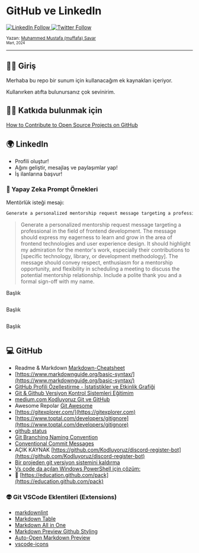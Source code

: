 # GitHub ve LinkedIn

  <a class="header-badge" target="_blank" href="https://www.linkedin.com/in/muffafa/">
    <img alt="LinkedIn Follow" src="https://img.shields.io/badge/style--5eba00.svg?label=LinkedIn&logo=linkedin&style=social">
  </a>
  <a class="header-badge" target="_blank" href="https://twitter.com/muffafa">
    <img alt="Twitter Follow" src="https://img.shields.io/twitter/follow/muffafa?style=social">
  </a>

  <sub>Yazan:
    <a href="https://linktr.ee/muffafa" target="_blank">Muhammed Mustafa (muffafa) Savar</a><br>
    <small> Mart, 2024</small>
  </sub>

---

## 🙋🏻 Giriş

Merhaba bu repo bir sunum için kullanacağım ek kaynakları içeriyor.

Kullanırken atıfta bulunursanız çok sevinirim.

## 🫶🏻 Katkıda bulunmak için

[How to Contribute to Open Source Projects on GitHub
](https://youtu.be/waEb2c9NDL8?si=wT_hsraVOdWjnhh-)

## 🌍 LinkedIn

- Profili oluştur!
- Ağını geliştir, mesajlaş ve paylaşımlar yap!
- İş ilanlarına başvur!

### 🧠 Yapay Zeka Prompt Örnekleri

Mentörlük isteği mesajı:

```txt
Generate a personalized mentorship request message targeting a professional in the field of frontend development. The message should express my eagerness to learn and grow in the area of frontend technologies and user experience design. It should highlight my admiration for the mentor's work, especially their contributions to [specific technology, library, or development methodology]. The message should convey respect, enthusiasm for a mentorship opportunity, and flexibility in scheduling a meeting to discuss the potential mentorship relationship. Include a polite thank you and a formal sign-off with my name.
```

> Generate a personalized mentorship request message targeting a professional in the field of frontend development. The message should express my eagerness to learn and grow in the area of frontend technologies and user experience design. It should highlight my admiration for the mentor's work, especially their contributions to [specific technology, library, or development methodology]. The message should convey respect, enthusiasm for a mentorship opportunity, and flexibility in scheduling a meeting to discuss the potential mentorship relationship. Include a polite thank you and a formal sign-off with my name.

Başlık

```txt

```

Başlık

```txt

```

Başlık

```txt

```

## 💻 GitHub

- Readme & Markdown [Markdown-Cheatsheet](https://github.com/adam-p/markdown-here/wiki/Markdown-Cheatsheet)
- [https://www.markdownguide.org/basic-syntax/](https://www.markdownguide.org/basic-syntax/)
- [GitHub Profili Özelleştirme - İstatistikler ve Etkinlik Grafiği](https://youtu.be/QuhxijeB_GA?si=N0Ank2Hnjc1XJGxF)
- [Git & Github Versiyon Kontrol Sistemleri Eğitimim](https://www.youtube.com/live/_MBJZYppcFs?si=uAkFTmfez-_XzUkw)
- [medium.com Kodluyoruz Git ve GitHub](https://medium.com/kodluyoruz/git-ve-github-ile-yaz%C4%B1l%C4%B1m-projelerinizi-y%C3%B6netin-ad%C4%B1m-ad%C4%B1m-rehber-f532485204a2)
- Awesome Repolar [Git Awesome](https://github.com/dictcp/awesome-git)
- [https://gitexplorer.com/](https://gitexplorer.com)
- [https://www.toptal.com/developers/gitignore](https://www.toptal.com/developers/gitignore)
- [github status](https://x.com/muffafa/status/1655914917076123649?s=20)
- [Git Branching Naming Convention](https://codingsight.com/git-branching-naming-convention-best-practices/)
- [Conventional Commit Messages](https://gist.github.com/qoomon/5dfcdf8eec66a051ecd85625518cfd13)
- AÇIK KAYNAK [https://github.com/Kodluyoruz/discord-register-bot](https://github.com/Kodluyoruz/discord-register-bot)
- [Bir projeden git versiyon sistemini kaldırma](https://twitter.com/muffafa/status/1633917386716766211)
- [Vs code da açılan Windows PowerShell için çözüm:
](https://twitter.com/muffafa/status/1552628774566596608)
- 🚀 [https://education.github.com/pack](https://education.github.com/pack)

### 👽 Git VSCode Eklentileri (Extensions)

- [markdownlint](https://marketplace.visualstudio.com/items?itemName=DavidAnson.vscode-markdownlint)
- [Markdown Table](https://marketplace.visualstudio.com/items?itemName=TakumiI.markdowntable)
- [Markdown All in One](https://marketplace.visualstudio.com/items?itemName=yzhang.markdown-all-in-one)
- [Markdown Preview Github Styling](https://marketplace.visualstudio.com/items?itemName=bierner.markdown-preview-github-styles)
- [Auto-Open Markdown Preview](https://marketplace.visualstudio.com/items?itemName=hnw.vscode-auto-open-markdown-preview)
- [vscode-icons](https://marketplace.visualstudio.com/items?itemName=vscode-icons-team.vscode-icons)
